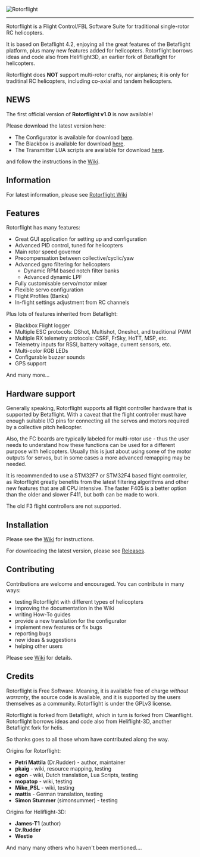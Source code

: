 
![Rotorflight](https://github.com/rotorflight/rotorflight/blob/master/images/rotorflight2.png?raw=true)

***

Rotorflight is a Flight Control/FBL Software Suite for traditional single-rotor RC helicopters.

It is based on Betaflight 4.2, enjoying all the great features of the Betaflight platform, plus many new features added for helicopters. Rotorflight borrows ideas and code also from Heliflight3D, an earlier fork of Betaflight for helicopters.

Rotorflight does **NOT** support multi-rotor crafts, nor airplanes; it is only for traditinal RC helicopters, including co-axial and tandem helicopters.


## NEWS

The first official version of **Rotorflight v1.0** is now available!

Please download the latest version here:

- The Configurator is available for download [here](https://github.com/rotorflight/rotorflight-configurator/releases/tag/release/1.0.0).
- The Blackbox is available for download [here](https://github.com/rotorflight/rotorflight-blackbox/releases/tag/release/1.0.0-RC2).
- The Transmitter LUA scripts are available for download [here](https://github.com/rotorflight/rotorflight-lua-scripts/releases/tag/release/1.0.0).

and follow the instructions in the [Wiki](https://github.com/rotorflight/rotorflight/wiki/Installing-Rotorflight-Firmware).


## Information

For latest information, please see [Rotorflight Wiki](https://github.com/rotorflight/rotorflight/wiki)


## Features

Rotorflight has many features:

* Great GUI application for setting up and configuration
* Advanced PID control, tuned for helicopters
* Main rotor speed governor
* Precompensation between collective/cyclic/yaw
* Advanced gyro filtering for helicopters
  - Dynamic RPM based notch filter banks
  - Advanced dynamic LPF
* Fully customisable servo/motor mixer
* Flexible servo configuration
* Flight Profiles (Banks)
* In-flight settings adjustment from RC channels

Plus lots of features inherited from Betaflight:

* Blackbox Flight logger
* Multiple ESC protocols: DShot, Multishot, Oneshot, and traditional PWM
* Multiple RX telemetry protocols: CSRF, FrSky, HoTT, MSP, etc.
* Telemetry inputs for RSSI, battery voltage, current sensors, etc.
* Multi-color RGB LEDs
* Configurable buzzer sounds
* GPS support

And many more...


## Hardware support

Generally speaking, Rotorflight supports all flight controller hardware that is supported by Betaflight.
With a caveat that the flight controller must have enough suitable I/O pins for connecting all the servos
and motors required by a collective pitch helicopter.

Also, the FC boards are typically labeled for multi-rotor use - thus the user needs to understand how these
functions can be used for a different purpose with helicopters. Usually this is just about using some
of the motor outputs for servos, but in some cases a more advanced remapping may be needed.

It is recommended to use a STM32F7 or STM32F4 based flight controller, as Rotorflight greatly benefits from
the latest filtering algorithms and other new features that are all CPU intensive. The faster F405 is a better 
option than the older and slower F411, but both can be made to work.

The old F3 flight controllers are not supported.


## Installation

Please see the [Wiki](https://github.com/rotorflight/rotorflight/wiki) for instructions.

For downloading the latest version, please see [Releases](https://github.com/rotorflight/rotorflight/wiki/Releases).


## Contributing

Contributions are welcome and encouraged. You can contribute in many ways:

 - testing Rotorflight with different types of helicopters
 - improving the documentation in the Wiki
 - writing How-To guides
 - provide a new translation for the configurator
 - implement new features or fix bugs
 - reporting bugs
 - new ideas & suggestions
 - helping other users

Please see [Wiki](https://github.com/rotorflight/rotorflight/wiki/Contributing) for details.

## Credits

Rotorflight is Free Software. Meaning, it is available free of charge _without warranty_, the source code is available, and it is supported by the users themselves as a community. Rotorflight is under the GPLv3 license.

Rotorflight is forked from Betaflight, which in turn is forked from Cleanflight.
Rotorflight borrows ideas and code also from Heliflight-3D, another Betaflight fork for helis.

So thanks goes to all those whom have contributed along the way.

Origins for Rotorflight:
 - **Petri Mattila** (Dr.Rudder) - author, maintainer
 - **pkaig** - wiki, resource mapping, testing
 - **egon** - wiki, Dutch translation, Lua Scripts, testing
 - **mopatop** - wiki, testing
 - **Mike_PSL** - wiki, testing
 - **mattis** - German translation, testing
 - **Simon Stummer** (simonsummer) - testing

Origins for Heliflight-3D:
 - **James-T1** (author)
 - **Dr.Rudder**
 - **Westie**

And many many others who haven't been mentioned....
